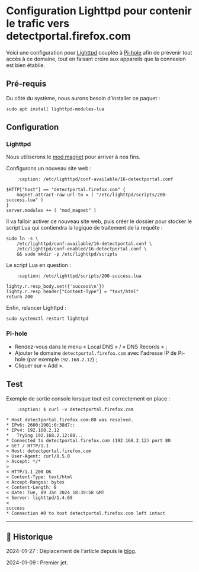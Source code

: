 # Configuration Lighttpd pour contenir le trafic vers detectportal.firefox.com

Voici une configuration pour [Lighttpd](https://www.lighttpd.net) couplée à [Pi-hole](https://pi-hole.net) afin de prévenir tout accès à ce domaine, tout en faisant croire aux appareils que la connexion est bien établie.

## Pré-requis

Du côté du système, nous aurons besoin d’installer ce paquet :

```{code-block} shell
sudo apt install lighttpd-modules-lua
```

## Configuration

### Lighttpd

Nous utiliserons le [mod magnet](https://redmine.lighttpd.net/projects/lighttpd/wiki/Mod_magnet) pour arriver à nos fins.

Configurons un nouveau site web :

```{code-block} shell
    :caption: /etc/lighttpd/conf-available/16-detectportal.conf

$HTTP["host"] == "detectportal.firefox.com" {
    magnet.attract-raw-url-to = ( "/etc/lighttpd/scripts/200-success.lua" )
}
server.modules += ( "mod_magnet" )
```

Il va falloir activer ce nouveau site web, puis créer le dossier pour stocker le script Lua qui contiendra la logique de traitement de la requête :

```{code-block} shell
sudo ln -s \
    /etc/lighttpd/conf-available/16-detectportal.conf \
    /etc/lighttpd/conf-enabled/16-detectportal.conf \
    && sudo mkdir -p /etc/lighttpd/scripts
```

Le script Lua en question :

```{code-block} lua
    :caption: /etc/lighttpd/scripts/200-success.lua

lighty.r.resp_body.set({'success\n'})
lighty.r.resp_header["Content-Type"] = "text/html"
return 200
```

Enfin, relancer Lighttpd :

```{code-block} shell
sudo systemctl restart lighttpd
```

### Pi-hole

- Rendez-vous dans le menu « Local DNS » / « DNS Records » ;
- Ajouter le domaine `detectportal.firefox.com` avec l'adresse IP de Pi-hole (par exemple `192.168.2.12`) ;
- Cliquer sur « Add ».

## Test

Exemple de sortie console lorsque tout est correctement en place :

```{code-block} text
    :caption: $ curl -v detectportal.firefox.com

* Host detectportal.firefox.com:80 was resolved.
* IPv6: 2600:1901:0:38d7::
* IPv4: 192.168.2.12
*   Trying 192.168.2.12:80...
* Connected to detectportal.firefox.com (192.168.2.12) port 80
> GET / HTTP/1.1
> Host: detectportal.firefox.com
> User-Agent: curl/8.5.0
> Accept: */*
> 
< HTTP/1.1 200 OK
< Content-Type: text/html
< Accept-Ranges: bytes
< Content-Length: 8
< Date: Tue, 09 Jan 2024 18:39:58 GMT
< Server: lighttpd/1.4.69
< 
success
* Connection #0 to host detectportal.firefox.com left intact
```

---

## 📜 Historique

2024-01-27
: Déplacement de l'article depuis le [blog](https://www.tiger-222.fr/?d=2024/01/09/18/34/35-configuration-lighttpd-pour-contenir-le-trafic-vers-detectportalfirefoxcom).

2024-01-09
: Premier jet.
